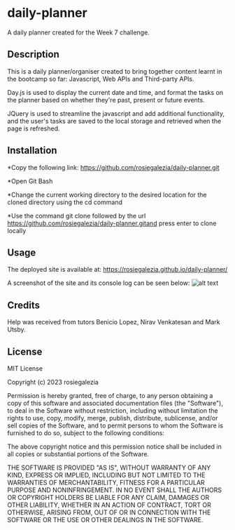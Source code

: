 # daily-planner
A daily planner created for the Week 7 challenge.

## Description

This is a daily planner/organiser created to bring together content learnt in the bootcamp so far: Javascript, Web APIs and Third-party APIs.

Day.js is used to display the current date and time, and format the tasks on the planner based on whether they're past, present or future events.

JQuery is used to streamline the javascript and add additional functionality, and the user's tasks are saved to the local storage and retrieved when the page is refreshed.


## Installation

*Copy the following link: https://github.com/rosiegalezia/daily-planner.git

*Open Git Bash

*Change the current working directory to the desired location for the cloned directory using the cd command

*Use the command git clone followed by the url https://github.com/rosiegalezia/daily-planner.gitand press enter to clone locally

## Usage

The deployed site is available at: https://rosiegalezia.github.io/daily-planner/

A screenshot of the site and its console log can be seen below:
![alt text](./starter/assets/images/Screenshot.png)

## Credits

Help was received from tutors Benicio Lopez, Nirav Venkatesan and Mark Utsby.

## License

MIT License

Copyright (c) 2023 rosiegalezia

Permission is hereby granted, free of charge, to any person obtaining a copy
of this software and associated documentation files (the "Software"), to deal
in the Software without restriction, including without limitation the rights
to use, copy, modify, merge, publish, distribute, sublicense, and/or sell
copies of the Software, and to permit persons to whom the Software is
furnished to do so, subject to the following conditions:

The above copyright notice and this permission notice shall be included in all
copies or substantial portions of the Software.

THE SOFTWARE IS PROVIDED "AS IS", WITHOUT WARRANTY OF ANY KIND, EXPRESS OR
IMPLIED, INCLUDING BUT NOT LIMITED TO THE WARRANTIES OF MERCHANTABILITY,
FITNESS FOR A PARTICULAR PURPOSE AND NONINFRINGEMENT. IN NO EVENT SHALL THE
AUTHORS OR COPYRIGHT HOLDERS BE LIABLE FOR ANY CLAIM, DAMAGES OR OTHER
LIABILITY, WHETHER IN AN ACTION OF CONTRACT, TORT OR OTHERWISE, ARISING FROM,
OUT OF OR IN CONNECTION WITH THE SOFTWARE OR THE USE OR OTHER DEALINGS IN THE
SOFTWARE.
